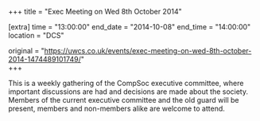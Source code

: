 +++
title = "Exec Meeting on Wed 8th October 2014"

[extra]
time = "13:00:00"
end_date = "2014-10-08"
end_time = "14:00:00"
location = "DCS"

original = "https://uwcs.co.uk/events/exec-meeting-on-wed-8th-october-2014-1474489101749/"    
+++

This is a weekly gathering of the CompSoc executive committee, where important discussions are had and decisions are made about the society. Members of the current executive committee and the old guard will be present, members and non-members alike are welcome to attend.

